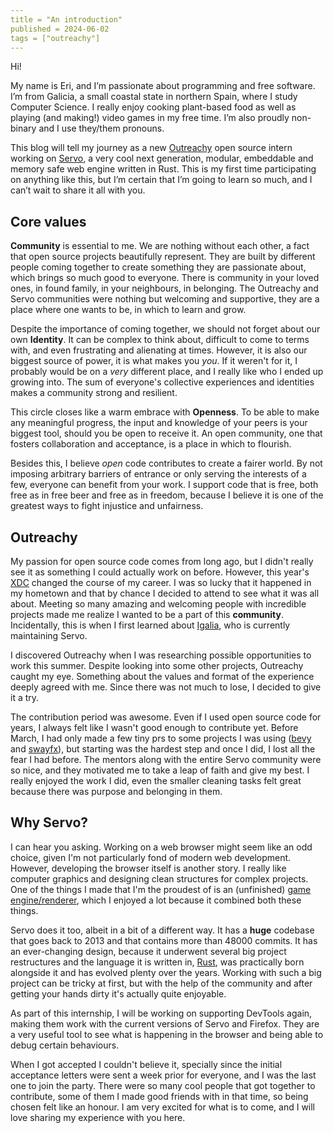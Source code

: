 ```yaml
---
title = "An introduction"
published = 2024-06-02
tags = ["outreachy"]
---
```


Hi!

My name is Eri, and I’m passionate about programming and free software. I’m from Galicia, a small coastal state in northern Spain, where I study Computer Science. I really enjoy cooking plant-based food as well as playing (and making!) video games in my free time. I’m also proudly non-binary and I use they/them pronouns.

This blog will tell my journey as a new [Outreachy](https://www.outreachy.org/) open source intern working on [Servo](https://servo.org/), a very cool next generation, modular, embeddable and memory safe web engine written in Rust. This is my first time participating on anything like this, but I’m certain that I’m going to learn so much, and I can’t wait to share it all with you.

## Core values

**Community** is essential to me. We are nothing without each other, a fact that open source projects beautifully represent. They are built by different people coming together to create something they are passionate about, which brings so much good to everyone. There is community in your loved ones, in found family, in your neighbours, in belonging. The Outreachy and Servo communities were nothing but welcoming and supportive, they are a place where one wants to be, in which to learn and grow.

Despite the importance of coming together, we should not forget about our own **Identity**. It can be complex to think about, difficult to come to terms with, and even frustrating and alienating at times. However, it is also our biggest source of power, it is what makes you _you_. If it weren't for it, I probably would be on a _very_ different place, and I really like who I ended up growing into. The sum of everyone's collective experiences and identities makes a community strong and resilient.

This circle closes like a warm embrace with **Openness**. To be able to make any meaningful progress, the input and knowledge of your peers is your biggest tool, should you be open to receive it. An open community, one that fosters collaboration and acceptance, is a place in which to flourish.

Besides this, I believe _open_ code contributes to create a fairer world. By not imposing arbitrary barriers of entrance or only serving the interests of a few, everyone can benefit from your work. I support code that is free, both free as in free beer and free as in freedom, because I believe it is one of the greatest ways to fight injustice and unfairness.

## Outreachy

My passion for open source code comes from long ago, but I didn't really see it as something I could actually work on before. However, this year's [XDC](https://indico.freedesktop.org/event/4/) changed the course of my career. I was so lucky that it happened in my hometown and that by chance I decided to attend to see what it was all about. Meeting so many amazing and welcoming people with incredible projects made me realize I wanted to be a part of this **community**. Incidentally, this is when I first learned about [Igalia](https://www.igalia.com/), who is currently maintaining Servo.

I discovered Outreachy when I was researching possible opportunities to work this summer. Despite looking into some other projects, Outreachy caught my eye. Something about the values and format of the experience deeply agreed with me. Since there was not much to lose, I decided to give it a try.

The contribution period was awesome. Even if I used open source code for years, I always felt like I wasn't good enough to contribute yet. Before March, I had only made a few tiny prs to some projects I was using ([bevy](https://bevyengine.org/) and [swayfx](https://github.com/WillPower3309/swayfx)), but starting was the hardest step and once I did, I lost all the fear I had before. The mentors along with the entire Servo community were so nice, and they motivated me to take a leap of faith and give my best. I really enjoyed the work I did, even the smaller cleaning tasks felt great because there was purpose and belonging in them.

## Why Servo?

I can hear you asking. Working on a web browser might seem like an odd choice, given I'm not particularly fond of modern web development. However, developing the browser itself is another story. I really like computer graphics and designing clean structures for complex projects. One of the things I made that I'm the proudest of is an (unfinished) [game engine/renderer](https://github.com/eerii/fresa), which I enjoyed a lot because it combined both these things.

Servo does it too, albeit in a bit of a different way. It has a **huge** codebase that goes back to 2013 and that contains more than 48000 commits. It has an ever-changing design, because it underwent several big project restructures and the language it is written in, [Rust](https://www.rust-lang.org/es), was practically born alongside it and has evolved plenty over the years. Working with such a big project can be tricky at first, but with the help of the community and after getting your hands dirty it's actually quite enjoyable.

As part of this internship, I will be working on supporting DevTools again, making them work with the current versions of Servo and Firefox. They are a very useful tool to see what is happening in the browser and being able to debug certain behaviours.

When I got accepted I couldn't believe it, specially since the initial acceptance letters were sent a week prior for everyone, and I was the last one to join the party. There were so many cool people that got together to contribute, some of them I made good friends with in that time, so being chosen felt like an honour. I am very excited for what is to come, and I will love sharing my experience with you here.
